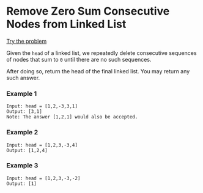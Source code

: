 # Remove Zero Sum Consecutive Nodes from Linked List
[Try the problem](https://leetcode.com/problems/remove-zero-sum-consecutive-nodes-from-linked-list/)

Given the `head` of a linked list, we repeatedly delete consecutive sequences of nodes that sum to `0` until there are no such sequences.

After doing so, return the head of the final linked list.  You may return any such answer.

### Example 1

```
Input: head = [1,2,-3,3,1]
Output: [3,1]
Note: The answer [1,2,1] would also be accepted.
```

### Example 2

```
Input: head = [1,2,3,-3,4]
Output: [1,2,4]
```

### Example 3

```
Input: head = [1,2,3,-3,-2]
Output: [1]
```